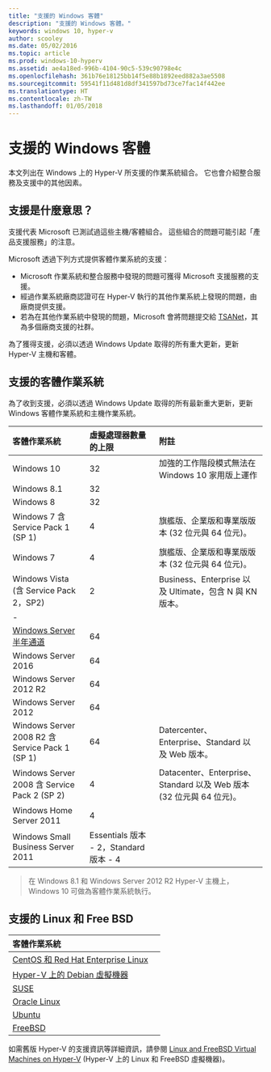 ```yaml
---
title: "支援的 Windows 客體"
description: "支援的 Windows 客體。"
keywords: windows 10, hyper-v
author: scooley
ms.date: 05/02/2016
ms.topic: article
ms.prod: windows-10-hyperv
ms.assetid: ae4a18ed-996b-4104-90c5-539c90798e4c
ms.openlocfilehash: 361b76e18125bb14f5e88b1892eed882a3ae5508
ms.sourcegitcommit: 59541f11d481d8df341597bd73ce7fac14f442ee
ms.translationtype: HT
ms.contentlocale: zh-TW
ms.lasthandoff: 01/05/2018
---
```

# <a name="supported-windows-guests"></a>支援的 Windows 客體 

本文列出在 Windows 上的 Hyper-V 所支援的作業系統組合。  它也會介紹整合服務及支援中的其他因素。

## <a name="what-does-support-mean"></a>支援是什麼意思？ 
支援代表 Microsoft 已測試過這些主機/客體組合。  這些組合的問題可能引起「產品支援服務」的注意。
 
Microsoft 透過下列方式提供客體作業系統的支援：
* Microsoft 作業系統和整合服務中發現的問題可獲得 Microsoft 支援服務的支援。
* 經過作業系統廠商認證可在 Hyper-V 執行的其他作業系統上發現的問題，由廠商提供支援。
* 若為在其他作業系統中發現的問題，Microsoft 會將問題提交給 [TSANet](http://www.tsanet.org/)，其為多個廠商支援的社群。

為了獲得支援，必須以透過 Windows Update 取得的所有重大更新，更新 Hyper-V 主機和客體。

## <a name="supported-guest-operating-systems"></a>支援的客體作業系統

為了收到支援，必須以透過 Windows Update 取得的所有最新重大更新，更新 Windows 客體作業系統和主機作業系統。

| 客體作業系統 |  虛擬處理器數量的上限 | 附註 | 
|:-----|:-----|:-----|
| Windows 10 | 32 |加強的工作階段模式無法在 Windows 10 家用版上運作 |
| Windows 8.1 | 32 | |
| Windows 8 | 32 |  |
| Windows 7 含 Service Pack 1 (SP 1) | 4 | 旗艦版、企業版和專業版版本 (32 位元與 64 位元)。 |
| Windows 7 | 4 | 旗艦版、企業版和專業版版本 (32 位元與 64 位元)。 |
| Windows Vista (含 Service Pack 2，SP2) | 2 | Business、Enterprise 以及 Ultimate，包含 N 與 KN 版本。 | 
| - | | |
| [Windows Server 半年通道](https://docs.microsoft.com/en-us/windows-server/get-started/semi-annual-channel-overview) | 64 | |
| Windows Server 2016 | 64 | |
| Windows Server 2012 R2 | 64 | |
| Windows Server 2012 | 64 | |
| Windows Server 2008 R2 含 Service Pack 1 (SP 1) | 64 | Datercenter、Enterprise、Standard 以及 Web 版本。 |
| Windows Server 2008 含 Service Pack 2 (SP 2) | 4 | Datacenter、Enterprise、Standard 以及 Web 版本 (32 位元與 64 位元)。 |
| Windows Home Server 2011 | 4 | |
| Windows Small Business Server 2011 | Essentials 版本 - 2，Standard 版本 - 4 | |
  
 > 在 Windows 8.1 和 Windows Server 2012 R2 Hyper-V 主機上，Windows 10 可做為客體作業系統執行。

## <a name="supported-linux-and-free-bsd"></a>支援的 Linux 和 Free BSD

| 客體作業系統 |  |
|:-----|:------|
| [CentOS 和 Red Hat Enterprise Linux ](https://technet.microsoft.com/library/dn531026.aspx) | |
| [Hyper-V 上的 Debian 虛擬機器](https://technet.microsoft.com/library/dn614985.aspx) | |
| [SUSE](https://technet.microsoft.com/en-us/library/dn531027.aspx) | |
| [Oracle Linux](https://technet.microsoft.com/en-us/library/dn609828.aspx)  | |
| [Ubuntu](https://technet.microsoft.com/en-us/library/dn531029.aspx) | |
| [FreeBSD](https://technet.microsoft.com/library/dn848318.aspx) | |

如需舊版 Hyper-V 的支援資訊等詳細資訊，請參閱 [Linux and FreeBSD Virtual Machines on Hyper-V](https://technet.microsoft.com/library/dn531030.aspx) (Hyper-V 上的 Linux 和 FreeBSD 虛擬機器)。
